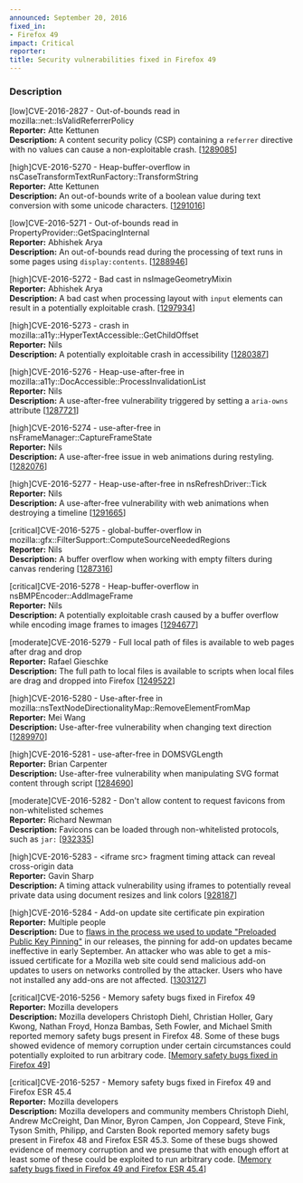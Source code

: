 ```yaml
---
announced: September 20, 2016
fixed_in:
- Firefox 49
impact: Critical
reporter: 
title: Security vulnerabilities fixed in Firefox 49
---
```


<h3>Description</h3>

<p id="CVE-2016-2827"><span class="level low">[low]</span>CVE-2016-2827 - Out-of-bounds read in mozilla::net::IsValidReferrerPolicy<br />
<strong>Reporter:</strong> Atte Kettunen<br />
<strong>Description:</strong> A content security policy (CSP) containing a <code>referrer</code> directive with no values can cause a non-exploitable crash. [<a href="https://bugzilla.mozilla.org/show_bug.cgi?id=1289085">1289085</a>]
</p>

<p id="CVE-2016-5270"><span class="level high">[high]</span>CVE-2016-5270 - Heap-buffer-overflow in nsCaseTransformTextRunFactory::TransformString<br />
<strong>Reporter:</strong> Atte Kettunen<br />
<strong>Description:</strong> An out-of-bounds write of a boolean value during text conversion with some unicode characters. [<a href="https://bugzilla.mozilla.org/show_bug.cgi?id=1291016">1291016</a>]
</p>

<p id="CVE-2016-5271"><span class="level low">[low]</span>CVE-2016-5271 - Out-of-bounds read in PropertyProvider::GetSpacingInternal<br />
<strong>Reporter:</strong> Abhishek Arya<br />
<strong>Description:</strong> An out-of-bounds read during the processing of text runs in some pages using <code>display:contents</code>. [<a href="https://bugzilla.mozilla.org/show_bug.cgi?id=1288946">1288946</a>]
</p>

<p id="CVE-2016-5272"><span class="level high">[high]</span>CVE-2016-5272 - Bad cast in nsImageGeometryMixin<br />
<strong>Reporter:</strong> Abhishek Arya<br />
<strong>Description:</strong> A bad cast when processing layout with <code>input</code> elements can result in a potentially exploitable crash. [<a href="https://bugzilla.mozilla.org/show_bug.cgi?id=1297934">1297934</a>]
</p>

<p id="CVE-2016-5273"><span class="level high">[high]</span>CVE-2016-5273 - crash in mozilla::a11y::HyperTextAccessible::GetChildOffset<br />
<strong>Reporter:</strong> Nils<br />
<strong>Description:</strong> A potentially exploitable crash in accessibility [<a href="https://bugzilla.mozilla.org/show_bug.cgi?id=1280387">1280387</a>]
</p>

<p id="CVE-2016-5276"><span class="level high">[high]</span>CVE-2016-5276 - Heap-use-after-free in mozilla::a11y::DocAccessible::ProcessInvalidationList<br />
<strong>Reporter:</strong> Nils<br />
<strong>Description:</strong> A use-after-free vulnerability triggered by setting a <code>aria-owns</code> attribute [<a href="https://bugzilla.mozilla.org/show_bug.cgi?id=1287721">1287721</a>]
</p>

<p id="CVE-2016-5274"><span class="level high">[high]</span>CVE-2016-5274 - use-after-free in nsFrameManager::CaptureFrameState<br />
<strong>Reporter:</strong> Nils<br />
<strong>Description:</strong> A use-after-free issue in web animations during restyling.  [<a href="https://bugzilla.mozilla.org/show_bug.cgi?id=1282076">1282076</a>]
</p>

<p id="CVE-2016-5277"><span class="level high">[high]</span>CVE-2016-5277 - Heap-use-after-free in nsRefreshDriver::Tick <br />
<strong>Reporter:</strong> Nils<br />
<strong>Description:</strong> A use-after-free vulnerability with web animations when destroying a timeline [<a href="https://bugzilla.mozilla.org/show_bug.cgi?id=1291665">1291665</a>]
</p>

<p id="CVE-2016-5275"><span class="level critical">[critical]</span>CVE-2016-5275 - global-buffer-overflow in mozilla::gfx::FilterSupport::ComputeSourceNeededRegions<br />
<strong>Reporter:</strong> Nils<br />
<strong>Description:</strong> A buffer overflow when working with empty filters during canvas rendering [<a href="https://bugzilla.mozilla.org/show_bug.cgi?id=1287316">1287316</a>]
</p>

<p id="CVE-2016-5278"><span class="level critical">[critical]</span>CVE-2016-5278 - Heap-buffer-overflow in nsBMPEncoder::AddImageFrame<br />
<strong>Reporter:</strong> Nils<br />
<strong>Description:</strong> A potentially exploitable crash caused by a buffer overflow while encoding image frames to images [<a href="https://bugzilla.mozilla.org/show_bug.cgi?id=1294677">1294677</a>]
</p>

<p id="CVE-2016-5279"><span class="level moderate">[moderate]</span>CVE-2016-5279 - Full local path of files is available to web pages after drag and drop<br />
<strong>Reporter:</strong> Rafael Gieschke<br />
<strong>Description:</strong> The full path to local files is available to scripts when local files are drag and dropped into Firefox [<a href="https://bugzilla.mozilla.org/show_bug.cgi?id=1249522">1249522</a>]
</p>

<p id="CVE-2016-5280"><span class="level high">[high]</span>CVE-2016-5280 - Use-after-free in mozilla::nsTextNodeDirectionalityMap::RemoveElementFromMap<br />
<strong>Reporter:</strong> Mei Wang<br />
<strong>Description:</strong> Use-after-free vulnerability when changing text direction [<a href="https://bugzilla.mozilla.org/show_bug.cgi?id=1289970">1289970</a>]
</p>

<p id="CVE-2016-5281"><span class="level high">[high]</span>CVE-2016-5281 - use-after-free in DOMSVGLength<br />
<strong>Reporter:</strong> Brian Carpenter<br />
<strong>Description:</strong> Use-after-free vulnerability when manipulating SVG format content through script [<a href="https://bugzilla.mozilla.org/show_bug.cgi?id=1284690">1284690</a>]
</p>

<p id="CVE-2016-5282"><span class="level moderate">[moderate]</span>CVE-2016-5282 - Don't allow content to request favicons from non-whitelisted schemes<br />
<strong>Reporter:</strong> Richard Newman<br />
<strong>Description:</strong> Favicons can be loaded through non-whitelisted protocols, such as <code>jar:</code> [<a href="https://bugzilla.mozilla.org/show_bug.cgi?id=932335">932335</a>]
</p>

<p id="CVE-2016-5283"><span class="level high">[high]</span>CVE-2016-5283 - &lt;iframe src&gt; fragment timing attack can reveal cross-origin data<br />
<strong>Reporter:</strong> Gavin Sharp<br />
<strong>Description:</strong> A timing attack vulnerability using iframes to potentially reveal private data using document resizes and link colors [<a href="https://bugzilla.mozilla.org/show_bug.cgi?id=928187">928187</a>]
</p>

<p id="CVE-2016-5284"><span class="level high">[high]</span>CVE-2016-5284 - Add-on update site certificate pin expiration<br />
<strong>Reporter:</strong> Multiple people<br />
<strong>Description:</strong> Due to <a href="https://blog.mozilla.org/security/2016/09/16/update-on-add-on-pinning-vulnerability/">flaws in the process we used to update "Preloaded Public Key Pinning"</a> in our releases, the pinning for add-on updates became ineffective in early September. An attacker who was able to get a mis-issued certificate for a Mozilla web site could send malicious add-on updates to users on networks controlled by the attacker. Users who have not installed any add-ons are not affected. [<a href="https://bugzilla.mozilla.org/show_bug.cgi?id=1303127">1303127</a>]
</p>

<p id="CVE-2016-5256"><span class="level critical">[critical]</span>CVE-2016-5256 - Memory safety bugs fixed in Firefox 49<br />
<strong>Reporter:</strong> Mozilla developers<br />
<strong>Description:</strong> Mozilla developers Christoph Diehl, Christian Holler, Gary Kwong, Nathan Froyd, Honza Bambas, Seth Fowler, and Michael Smith reported memory safety bugs present in Firefox 48. Some of these bugs showed evidence of memory corruption under certain circumstances could potentially exploited to run arbitrary code. [<a
href="https://bugzilla.mozilla.org/buglist.cgi?bug_id=1290244,1282746,1268034,1296078,1297099,1276413,1296087">Memory safety bugs fixed in Firefox 49</a>]
</p>

<p id="CVE-2016-5257"><span class="level critical">[critical]</span>CVE-2016-5257 - Memory safety bugs fixed in Firefox 49 and Firefox ESR 45.4<br />
<strong>Reporter:</strong> Mozilla developers<br />
<strong>Description:</strong> Mozilla developers and community members Christoph Diehl, Andrew McCreight, Dan Minor, Byron Campen, Jon Coppeard, Steve Fink, Tyson Smith, Philipp, and Carsten Book reported memory safety bugs present in Firefox 48 and Firefox ESR 45.3. Some of these bugs showed evidence of memory corruption and we presume that with enough effort at least some of these could be exploited to run arbitrary code. [<a
href="https://bugzilla.mozilla.org/buglist.cgi?bug_id=1288588,1287204,1294407,1293347,1288780,1288555,1289280,1294095,1277213">Memory safety bugs fixed in Firefox 49 and Firefox ESR 45.4</a>]
</p>
